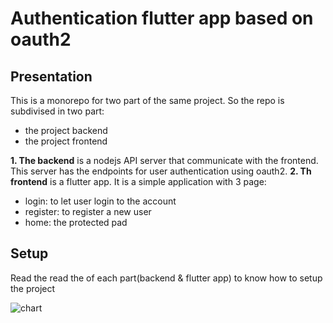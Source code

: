 # Authentication flutter app based on oauth2

## Presentation
This is a monorepo for two part of the same project. So the repo is subdivised in two part:
- the project backend
- the project frontend

**1. The backend** is a nodejs API server that communicate with the frontend. This server has the endpoints for user authentication using oauth2.
**2. Th frontend** is a flutter app. It is a simple application with 3 page:
- login: to let user login to the account
- register: to register a new user
- home: the protected pad

## Setup
Read the read the of each part(backend & flutter app) to know how to setup the project

![chart](https://mermaid.live/edit#pako:eNqFlMtO20AUhl_laDYEyUAuJE6sFimQBKFWQKFi0QahqX2SDNgz7lwoFyF120forkuy6Uv4TfokPXYSmptKlMXMeP7z__58Zh5ZqCJkATP41aEMsSP4UPOkL4F-KddWhCLl0kKvC9xAL3bWooaeVtKijKDUTtPN1d3t06N8-zEV3742xbR00nZ2VIVz1Leo12g6-7nkVBk71Hj-4T0t9OVk27GyCOo2N-56ebUAsh-WpwgV2IJz5RJhjFASIjQgIpRWDATVNBN5r7u1t1eoPlcu4fTk_CPsKE5pdowYSpdCCRMuYo_iGPNN6cgDyROcZiQhyTv7AbSvlaMg8ZIJuUK84ayIheEWnZ7oOvtbM9uzbGxcbLmdbOV5HSgZF4bZs9nJxuEIwzk3kvW6hSpV0iChewfKAWpNxSHaELRI3JTcfB1QlQB16PUkOdP_Gq2SpVjpSWoOoZIS7ya1llhVF1lZdYPyzRe9Rw0i7ZW9T_HtDFi-HMaCmFwJojcdGgw12vyZo8A50n-Il9keZmOZPWsEtGCsCm8QeBiiMVeFb76scaDRjCYLK4wPlBwInXBb9MGf7z9RahwKYzUmFKZojUJpVkDPG3nLNq8BrhHgdvEhIfsFTiIVMEY5HSKkWtlsPMzGuAK3dgmHXWI7UgnmhPLDobR4KPIHsI9ck9l8smViF9lYUwfimk1zWC54TL0KO3Akb4vhytt3qAMo4VzYhWajb0-5TJHrdRq7ROOMDzTPfocjOpRT9g7m0s1R2H29xRY-R_5sTRusgbKwy4PhrL2kcrfI3f-hzfeSN2vHmXLJd0rxeE1duldsfsUNlDDUGS8VFrLRuWMeG2oRscBqhx5LkKzzKXvMbfrMjghjnwU0jLi-6bO-fCIN3ZqflEpmMq3ccMSCAY8NzVwa0V00vc5fVjXd2agPlJOWBa1GoyjCgkd2R9Ntv9Eql1v1VrXcrDb9XY_ds8Avb7ealXq5Vm_Wm3693njy2EPhWtmu7frlStX3_XK9UWn6tae_kaEiVg)
